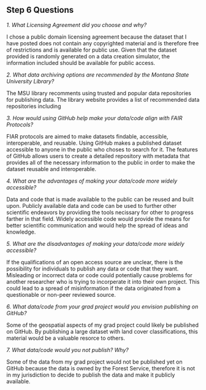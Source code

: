 ## Step 6 Questions

*1. What Licensing Agreement did you choose and why?*

I chose a public domain licensing agreement because the dataset that I have posted does not contain any copyrighted material and is therefore free of restrictions and is available for public use. Given that the dataset provided is randomly generated on a data creation simulator, the information included should be available for public access.
 
*2. What data archiving options are recommended by the Montana State University Library?*

The MSU library recomments using trusted and popular data repositories for publishing data. The library website provides a list of recommended data repositories including
 
*3. How would using GitHub help make your data/code align with FAIR Protocols?*

FIAR protocols are aimed to make datasets findable, accessible, interoperable, and reusable. Using GitHub makes a published dataset accessible to anyone in the public who choses to search for it. The features of GitHub allows users to create a detailed repository with metadata that provides all of the necessary information to the public in order to make the dataset reusable and interoperable. 

*4. What are the advantages of making your data/code more widely accessible?*

Data and code that is made available to the public can be reused and built upon. Publicly available data and code can be used to further other scientific endeavors by providing the tools necissary for other to progress farther in that field. Widely accessible code would provide the means for better scientific communication and would help the spread of ideas and knowledge. 

*5. What are the disadvantages of making your data/code more widely accessible?*

If the qualifications of an open access source are unclear, there is the possibility for individuals to publish any data or code that they want. Misleading or incorrect data or code could potentially cause problems for another researcher who is trying to incorperate it into their own project. This could lead to a spread of misinformation if the data originated from a questionable or non-peer reviewed source. 

*6. What data/code from your grad project would you envision publishing on GitHub?*

Some of the geospatial aspects of my grad project could likely be published on GitHub. By publishing a large dataset with land cover classifications, this material would be a valuable resorce to others. 

*7. What data/code would you not publish? Why?*

Some of the data from my grad project would not be published yet on GitHub because the data is owned by the Forest Service, therefore it is not in my jurisdiction to decide to publish the data and make it publicly available. 
